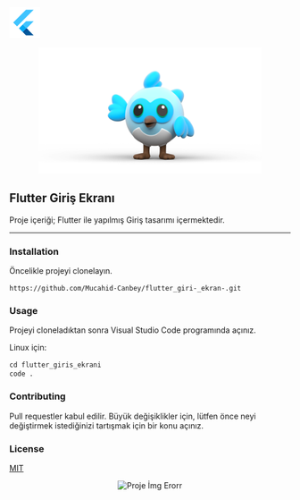 ![Image](assets/image/1.png)

<center>
<img src= assets/image/2.png
alt="Logo Kuş" width="400" /></a>
</center>

## Flutter Giriş Ekranı 


Proje içeriği; Flutter ile yapılmış Giriş tasarımı içermektedir.

---


### Installation

Öncelikle projeyi clonelayın.

```
https://github.com/Mucahid-Canbey/flutter_giri-_ekran-.git
```

### Usage
Projeyi cloneladıktan sonra Visual Studio Code programında açınız.

Linux için:
```
cd flutter_giris_ekrani
code .
```
### Contributing
Pull requestler kabul edilir. Büyük değişiklikler için, lütfen önce neyi değiştirmek istediğinizi tartışmak için bir konu açınız.

### License
[MIT](https://choosealicense.com/licenses/mit/)



<center>
<img src= assets/image/proje.gif
alt="Proje İmg Erorr" width="200" /></a>
</center>